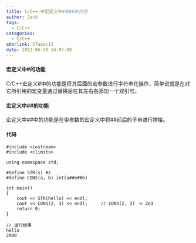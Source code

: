 ```yaml
---
title: C/C++ 中宏定义中#和##的作用
author: Jack
tags:
  - C/C++
categories:
  - C/C++
abbrlink: 57aaac13
date: 2022-06-30 14:07:08
---
```


#### 宏定义中#的功能
C/C++宏定义#中的功能是将其后面的宏参数进行字符串化操作，简单说就是在对它所引用的宏变量通过替换后在其左右各添加一个双引号。
<!-- more -->

#### 宏定义中##的功能
宏定义中##中的功能是在带参数的宏定义中将##前后的子串进行拼接。

#### 代码
```
#include <iostream>
#include <climits>

using namespace std;

#define STR(s) #s
#define CONS(a, b) int(a##e##b)

int main()
{
    cout << STR(hello) << endl;
    cout << CONS(2, 3) << endl;     // CONS(2, 3) -> 2e3 
    return 0;
}

// 运行结果
hello
2000
```